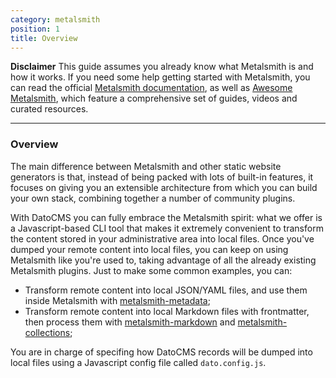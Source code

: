 ```yaml
---
category: metalsmith
position: 1
title: Overview
---
```


**Disclaimer** This guide assumes you already know what Metalsmith is and how it works. If you need some help getting started with Metalsmith, you can read the official [Metalsmith documentation](http://www.metalsmith.io/), as well as [Awesome Metalsmith](https://github.com/metalsmith/awesome-metalsmith), which feature a comprehensive set of guides, videos and curated resources.

---

### Overview

The main difference between Metalsmith and other static website generators is that, instead of being packed with lots of built-in features, it focuses on giving you an extensible architecture from which you can build your own stack, combining together a number of community plugins. 

With DatoCMS you can fully embrace the Metalsmith spirit: what we offer is a Javascript-based CLI tool that makes it extremely convenient to transform the content stored in your administrative area into local files. Once you've dumped your remote content into local files, you can keep on using Metalsmith like you're used to, taking advantage of all the already existing Metalsmith plugins. Just to make some common examples, you can:

* Transform remote content into local JSON/YAML files, and use them inside Metalsmith with [metalsmith-metadata](https://github.com/segmentio/metalsmith-metadata);
* Transform remote content into local Markdown files with frontmatter, then process them with [metalsmith-markdown](https://github.com/segmentio/metalsmith-markdown) and [metalsmith-collections](https://github.com/segmentio/metalsmith-collections);

You are in charge of specifing how DatoCMS records will be dumped into local files using a Javascript config file called `dato.config.js`.
